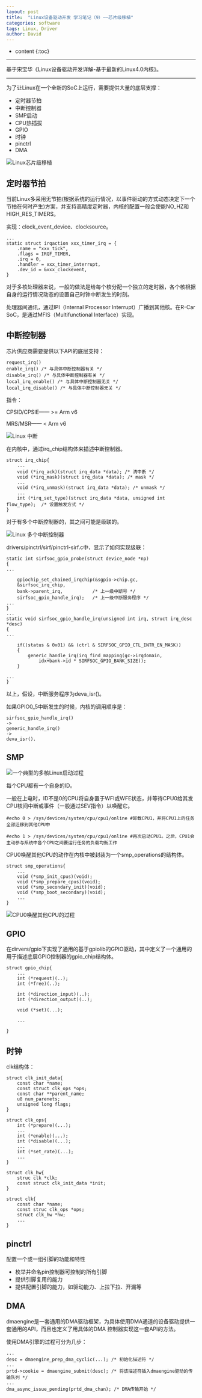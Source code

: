 ```yaml
---
layout: post
title:  "Linux设备驱动开发 学习笔记（9）——芯片级移植"
categories: software
tags: Linux, Driver
author: David
---
```


* content
{:toc}

---
基于宋宝华《Linux设备驱动开发详解-基于最新的Linux4.0内核》。

---
为了让Linux在一个全新的SoC上运行，需要提供大量的底层支撑：

* 定时器节拍
* 中断控制器
* SMP启动
* CPU热插拔
* GPIO
* 时钟
* pinctrl
* DMA

![Linux芯片级移植](https://github.com/titron/titron.github.io/raw/master/img/2020-03-16-linux_ddd_port_all.png)

## 定时器节拍
当前Linux多采用无节拍(根据系统的运行情况，以事件驱动的方式动态决定下一个节拍在何时产生)方案，并支持高精度定时器，内核的配置一般会使能NO\_HZ和HIGH\_RES\_TIMERS。

实现：clock\_event\_device、clocksource。
```
...
static struct irqaction xxx_timer_irq = {
	.name = "xxx_tick",
	.flags = IRQF_TIMER,
	.irq = 0,
	.handler = xxx_timer_interrupt,
	.dev_id = &xxx_clockevent,
}
```

对于多核处理器来说，一般的做法是给每个核分配一个独立的定时器，各个核根据自身的运行情况动态的设置自己时钟中断发生的时刻。

处理器间通讯，通过IPI（Internal Processor Interrupt）广播到其他核。在R-Car SoC，是通过MFIS（Multifunctional Interface）实现。

## 中断控制器
芯片供应商需要提供以下API的底层支持：

```
request_irq()
enable_irq() /* 与具体中断控制器有关 */
disable_irq() /* 与具体中断控制器有关 */
local_irq_enable() /* 与具体中断控制器无关 */
local_irq_disable() /* 与具体中断控制器无关 */
```

指令：

CPSID/CPSIE—— >= Arm v6

MRS/MSR—— < Arm v6

![Linux 中断](https://github.com/titron/titron.github.io/raw/master/img/2020-03-16-linux_ddd_port_int.png)

在内核中，通过irq_chip结构体来描述中断控制器。

```
struct irq_chip{
	...
	void (*irq_ack)(struct irq_data *data); /* 清中断 */
	void (*irq_mask)(struct irq_data *data); /* mask */
	...
	void (*irq_unmask)(struct irq_data *data); /* unmask */	
	...
	int (*irq_set_type)(struct irq_data *data, unsigned int flow_type);	 /* 设置触发方式 */
}
```

对于有多个中断控制器的，其之间可能是级联的。

![Linux 多个中断控制器](https://github.com/titron/titron.github.io/raw/master/img/2020-03-16-linux_ddd_port_multiInt.png)

drivers/pinctrl/sirf/pinctrl-sirf.c中，显示了如何实现级联：

```
static int sirfsoc_gpio_probe(struct device_node *np)
{
...

	gpiochip_set_chained_irqchip(&sgpio->chip.gc,
	&sirfsoc_irq_chip,
	bank->parent_irq,           /* 上一级中断号 */
	sirfsoc_gpio_handle_irq);   /* 上一级中断服务程序 */
...
}
...
static void sirfsoc_gpio_handle_irq(unsigned int irq, struct irq_desc *desc)
{
...

	if((status & 0x01) && (ctrl & SIRFSOC_GPIO_CTL_INTR_EN_MASK))
	{
		generic_handle_irq(irq_find_mapping(gc->irqdomain,
			idx+bank->id * SIRFSOC_GPIO_BANK_SIZE));
	}

...
}

```

以上，假设，中断服务程序为deva\_isr()。

如果GPIO0_5中断发生的时候，内核的调用顺序是：

```
sirfsoc_gpio_handle_irq()
->
generic_handle_irq()
->
deva_isr().
```

## SMP

![一个典型的多核Linux启动过程](https://github.com/titron/titron.github.io/raw/master/img/2020-03-16-linux_ddd_port_multProcessBoot.png)

每个CPU都有一个自身的ID。

一般在上电时，ID不是0的CPU将自身置于WFI或WFE状态，并等待CPU0给其发CPU核间中断或事件（一般通过SEV指令）以唤醒它。

```
#echo 0 > /sys/devices/system/cpu/cpu1/online #卸载CPU1，并将CPU1上的任务全部迁移到其他CPU中

#echo 1 > /sys/devices/system/cpu/cpu1/online #再次启动CPU1。之后，CPU1会主动参与系统中各个CPU之间要运行任务的负载均衡工作

```
CPU0唤醒其他CPU的动作在内核中被封装为一个smp_operations的结构体。

```
struct smp_operations{
	...
	void (*smp_init_cpus)(void);
	void (*smp_prepare_cpus)(void);
	void (*smp_secondary_init)(void);
	void (*smp_boot_secondary)(void);		
	...
}
```
![CPU0唤醒其他CPU的过程](https://github.com/titron/titron.github.io/raw/master/img/2020-03-16-linux_ddd_port_cpu0wup.png)

## GPIO

在dirvers/gpio下实现了通用的基于gpiolib的GPIO驱动，其中定义了一个通用的用于描述底层GPIO控制器的gpio_chip结构体。

```
struct gpio_chip{
	...
	int (*request)(..);
	int (*free)(..);
	
	int (*direction_input)(..);
	int (*direction_output)(..);
	
	void (*set)(...);
	
	...

}
```


## 时钟
clk结构体：

```
struct clk_init_data{
	const char *name;
	const struct clk_ops *ops;
	const char **parent_name;
	u8 num_parenets;
	unsigned long flags;
}

struct clk_ops{
	int (*prepare)(...);
	...
	int (*enable)(...);
	int (*disable)(...);
	...
	int (*set_rate)(...);
	...
}

struct clk_hw{
	struc clk *clk;
	const struct clk_init_data *init;
}

struct clk{
	const char *name;
	const struc clk_ops *ops;
	struct clk_hw *hw;
	...
}

```

## pinctrl
配置一个或一组引脚的功能和特性

* 枚举并命名pin控制器可控制的所有引脚
* 提供引脚复用的能力
* 提供配置引脚的能力，如驱动能力、上拉下拉、开漏等

## DMA

dmaengine是一套通用的DMA驱动框架，为具体使用DMA通道的设备驱动提供一套通用的API，而且也定义了用具体的DMA	控制器实现这一套API的方法。

使用DMA引擎的过程可分为几步：
```
...
desc = dmaengine_prep_dma_cyclic(...); /* 初始化描述符 */
...
prtd->cookie = dmaengine_submit(desc); /* 将该描述符插入dmaengine驱动的传输队列 */
...
dma_async_issue_pending(prtd_dma_chan); /* DMA传输开始 */
```


